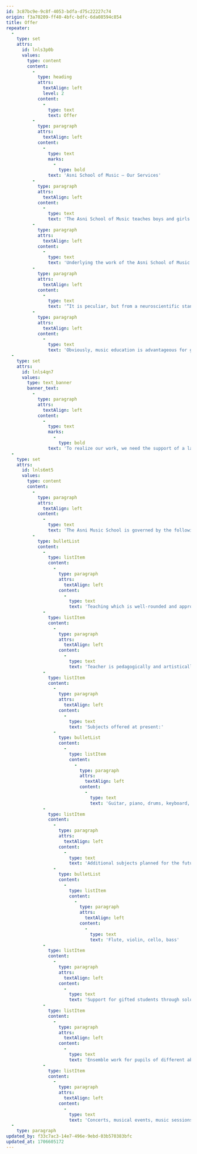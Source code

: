 ```yaml
---
id: 3c87bc9e-9c8f-4053-bdfa-d75c22227c74
origin: f3a70209-ff40-4bfc-bdfc-6da08594c854
title: Offer
repeater:
  -
    type: set
    attrs:
      id: lnls3p0b
      values:
        type: content
        content:
          -
            type: heading
            attrs:
              textAlign: left
              level: 2
            content:
              -
                type: text
                text: Offer
          -
            type: paragraph
            attrs:
              textAlign: left
            content:
              -
                type: text
                marks:
                  -
                    type: bold
                text: 'Asni School of Music – Our Services'
          -
            type: paragraph
            attrs:
              textAlign: left
            content:
              -
                type: text
                text: 'The Asni School of Music teaches boys and girls together regardless of the ideas of gender separation. All children from Asni and the surrounding areas can benefit from the lessons and are cordially welcome to attend.'
          -
            type: paragraph
            attrs:
              textAlign: left
            content:
              -
                type: text
                text: 'Underlying the work of the Asni School of Music is the scientific knowledge that music education has a great influence on the neurological development of children.'
          -
            type: paragraph
            attrs:
              textAlign: left
            content:
              -
                type: text
                text: '“It is peculiar, but from a neuroscientific standpoint, we know that the most useless pastime that humans are capable of – doubtless carefree and unintentional singing – benefits the development of children’s brains greatly.“ Said Professor Dr. Gerald Hüther, leader of the Centre for Neurobiological Research at the University of Göttingen and Mannheim/Heidelberg.'
          -
            type: paragraph
            attrs:
              textAlign: left
            content:
              -
                type: text
                text: 'Obviously, music education is advantageous for general education. It increases mental agility, flexibility, and the ability to concentrate on new subjects. As the Rotman Research Institute in Ontario, Canada has proven, the ability for children to speak is facilitated by music education.'
  -
    type: set
    attrs:
      id: lnls4qn7
      values:
        type: text_banner
        banner_text:
          -
            type: paragraph
            attrs:
              textAlign: left
            content:
              -
                type: text
                marks:
                  -
                    type: bold
                text: 'To realize our work, we need the support of a large community of sponsors.'
  -
    type: set
    attrs:
      id: lnls6mt5
      values:
        type: content
        content:
          -
            type: paragraph
            attrs:
              textAlign: left
            content:
              -
                type: text
                text: 'The Asni Music School is governed by the following working principles:'
          -
            type: bulletList
            content:
              -
                type: listItem
                content:
                  -
                    type: paragraph
                    attrs:
                      textAlign: left
                    content:
                      -
                        type: text
                        text: 'Teaching which is well-rounded and appropriate for children'
              -
                type: listItem
                content:
                  -
                    type: paragraph
                    attrs:
                      textAlign: left
                    content:
                      -
                        type: text
                        text: 'Teacher is pedagogically and artistically qualified'
              -
                type: listItem
                content:
                  -
                    type: paragraph
                    attrs:
                      textAlign: left
                    content:
                      -
                        type: text
                        text: 'Subjects offered at present:'
                  -
                    type: bulletList
                    content:
                      -
                        type: listItem
                        content:
                          -
                            type: paragraph
                            attrs:
                              textAlign: left
                            content:
                              -
                                type: text
                                text: 'Guitar, piano, drums, keyboard, oud, banjo'
              -
                type: listItem
                content:
                  -
                    type: paragraph
                    attrs:
                      textAlign: left
                    content:
                      -
                        type: text
                        text: 'Additional subjects planned for the future:'
                  -
                    type: bulletList
                    content:
                      -
                        type: listItem
                        content:
                          -
                            type: paragraph
                            attrs:
                              textAlign: left
                            content:
                              -
                                type: text
                                text: 'Flute, violin, cello, bass'
              -
                type: listItem
                content:
                  -
                    type: paragraph
                    attrs:
                      textAlign: left
                    content:
                      -
                        type: text
                        text: 'Support for gifted students through solo and group concerts'
              -
                type: listItem
                content:
                  -
                    type: paragraph
                    attrs:
                      textAlign: left
                    content:
                      -
                        type: text
                        text: 'Ensemble work for pupils of different abilities and age groups'
              -
                type: listItem
                content:
                  -
                    type: paragraph
                    attrs:
                      textAlign: left
                    content:
                      -
                        type: text
                        text: 'Concerts, musical events, music sessions'
  -
    type: paragraph
updated_by: f33c7ac3-14e7-496e-9ebd-03b570383bfc
updated_at: 1706605172
---
```

